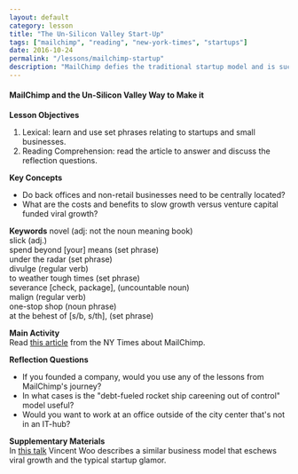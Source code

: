 ```yaml
---
layout: default
category: lesson
title: "The Un-Silicon Valley Start-Up"
tags: ["mailchimp", "reading", "new-york-times", "startups"]
date: 2016-10-24
permalink: "/lessons/mailchimp-startup"
description: "MailChimp defies the traditional startup model and is successful outside of SF and without venture capital."
---
```

#### MailChimp and the Un-Silicon Valley Way to Make it
**Lesson Objectives**  
1. Lexical: learn and use set phrases relating to startups and small businesses.  
2. Reading Comprehension: read the article to answer and discuss the reflection questions.  

**Key Concepts**   
- Do back offices and non-retail businesses need to be centrally located?   
- What are the costs and benefits to slow growth versus venture capital funded viral growth?  

**Keywords**
novel (adj: not the noun meaning book)  
slick (adj.)  
spend beyond [your] means (set phrase)  
under the radar (set phrase)  
divulge (regular verb)  
to weather tough times (set phrase)  
severance [check, package], (uncountable noun)  
malign (regular verb)  
one-stop shop (noun phrase)  
at the behest of [s/b, s/th], (set phrase)  

**Main Activity**  
Read <a href="http://www.nytimes.com/2016/10/06/technology/mailchimp-and-the-un-silicon-valley-way-to-make-it-as-a-start-up.html?_r=1" target="_blank">this article</a> from the NY Times about MailChimp.  

**Reflection Questions**  
- If you founded a company, would you use any of the lessons from MailChimp's journey?   
- In what cases is the "debt-fueled rocket ship careening out of control" model useful?  
- Would you want to work at an office outside of the city center that's not in an IT-hub?  

**Supplementary Materials**  
In <a href="https://www.youtube.com/watch?v=J8UwcyYT3z0" target="_blank">this talk</a> Vincent Woo describes a similar business model that eschews viral growth and the typical startup glamor.  


